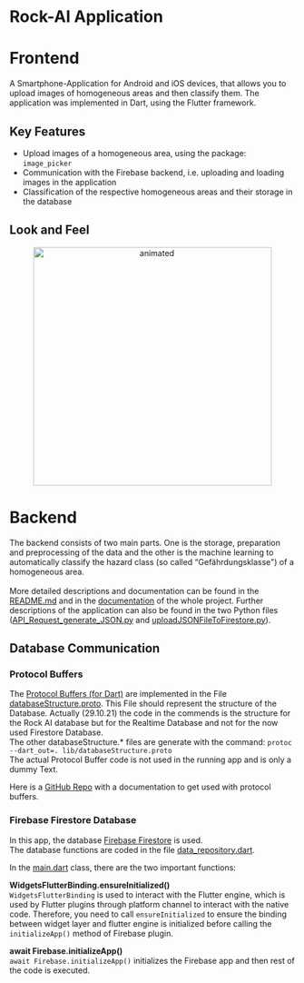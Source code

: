 # Rock-AI Application
# Frontend

A Smartphone-Application for Android and iOS devices, that allows you to upload images of homogeneous areas and then classify them. 
The application was implemented in Dart, using the Flutter framework.

## Key Features

- Upload images of a homogeneous area, using the package: `image_picker`
- Communication with the Firebase backend, i.e. uploading and loading images in the application
- Classification of the respective homogeneous areas and their storage in the database

## Look and Feel
<p align="center">
  <img src="assets/recordings/rockAI-UserExperience.gif" height="420px" alt="animated" />
</p>

# Backend

The backend consists of two main parts. One is the storage, preparation and preprocessing of the data and the other is the machine learning to automatically classify the hazard class (so called “Gefährdungsklasse") of a homogeneous area.
<br/><br/>
More detailed descriptions and documentation can be found in the [README.md](https://github.com/ManuelSperl/Rock-AI/tree/main/Rock-AI-Backend) and in the [documentation](https://github.com/ManuelSperl/Rock-AI/blob/main/Rock-AI-Backend/Dokumentation_Backend_ML.pdf) of the whole project.
Further descriptions of the application can also be found in the two Python files ([API_Request_generate_JSON.py](https://github.com/ManuelSperl/Rock-AI/tree/main/Rock-AI-Backend/API_Requests) and [uploadJSONFileToFirestore.py](https://github.com/ManuelSperl/Rock-AI/blob/main/Rock-AI-Backend/UploadJsonToFirebase/uploadJsonFileToFirestore.py)).

## Database Communication
### Protocol Buffers

The [Protocol Buffers (for Dart)](https://developers.google.com/protocol-buffers/docs/darttutorial) are implemented in the File [databaseStructure.proto](https://github.com/ManuelSperl/Rock-AI/edit/main/Rock-AI-Frontend/lib/databaseStructure.proto). This File should represent the structure of the Database.
Actually (29.10.21) the code in the commends is the structure for the Rock AI database but for the Realtime Database and not for the now used Firestore Database.
<br/>
The other databaseStructure.* files are generate with the command: `protoc --dart_out=. lib/databaseStructure.proto`
<br/>
The actual Protocol Buffer code is not used in the running app and is only a dummy Text.

Here is a [GitHub Repo](https://github.com/FirebaseExtended/protobuf-rules-gen) with a documentation to get used with protocol buffers.

### Firebase Firestore Database

In this app, the database [Firebase Firestore](https://firebase.google.com/docs/firestore) is used.<br/>
The database functions are coded in the file [data_repository.dart](https://github.com/ManuelSperl/Rock-AI/edit/main/Rock-AI-Frontend/lib/repository/data_repository.dart).
<br/>

In the [main.dart](https://github.com/ManuelSperl/Rock-AI/edit/main/Rock-AI-Frontend/main.dart) class, there are the two important functions:<br/>

**WidgetsFlutterBinding.ensureInitialized()**<br/>
`WidgetsFlutterBinding` is used to interact with the Flutter engine, which is used by Flutter plugins through platform channel to interact with the native code. Therefore, you need to call `ensureInitialized` to ensure the binding between widget layer and flutter engine is initialized before calling the `initializeApp()` method of Firebase plugin.
<br/>

**await Firebase.initializeApp()**<br/>
`await Firebase.initializeApp()` initializes the Firebase app and then rest of the code is executed.
